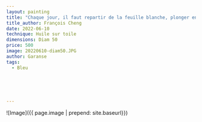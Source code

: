 ```yaml
---
layout: painting
title: "Chaque jour, il faut repartir de la feuille blanche, plonger en soi, se mettre en quête de vérité et de beauté..." 
title_author: François Cheng   
date: 2022-06-10
technique: Huile sur toile
dimensions: Diam 50
price: 500
image: 20220610-diam50.JPG
author: Garanse
tags:
  - Bleu
  
 
  
  
  
---
```

![Image]({{ page.image | prepend: site.baseurl}})

